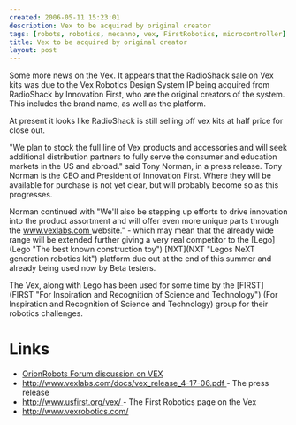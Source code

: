 ```yaml
---
created: 2006-05-11 15:23:01
description: Vex to be acquired by original creator
tags: [robots, robotics, mecanno, vex, FirstRobotics, microcontroller]
title: Vex to be acquired by original creator
layout: post
---
```

 <p>
  Some more news on the Vex. It appears that the RadioShack sale on Vex kits was due to the Vex Robotics Design System IP being acquired from RadioShack by Innovation First, who are the original creators of the system. This includes the brand name, as well as the platform.
 </p>
 <p>
  At present it looks like RadioShack is still selling off vex kits at half price for close out.
 </p>
 <p>
  "We plan to stock the full line of Vex products and accessories and will seek additional distribution partners to fully serve the consumer and education markets in the US and abroad." said Tony Norman, in a press release. Tony Norman is the CEO and President of Innovation First. Where they will be available for purchase is not yet clear, but will probably become so as this progresses.
 </p>
 <p>
  Norman continued with "We'll also be stepping up efforts to drive innovation into the product assortment and will offer even more unique parts through the
  <a href="http://www.vexlabs.com" >
   www.vexlabs.com
  </a>
  website." - which may mean that the already wide range will be extended further giving a very real competitor to the
  [Lego](Lego "The best known construction toy")
  [NXT](NXT "Legos NeXT generation robotics kit")
  platform due out at the end of this summer and already being used now by Beta testers.
 </p>
 <p>
  The Vex, along with Lego has been used for some time by the
  [FIRST](FIRST "For Inspiration and Recognition of Science and Technology")
  (For Inspiration and Recognition of Science and Technology) group for their robotics challenges.
 </p>
 <h1 id="Links">
  Links
 </h1>
 <ul>
  <li>
   <a href="/tiki-view_forum_thread.php?topics_offset=0&amp;topics_sort_mode=replies_desc&amp;forumId=5&amp;comments_parentId=169" rel="">
    OrionRobots Forum discussion on VEX
   </a>
  </li>
  <li>
   <a href="http://www.vexlabs.com/docs/vex_release_4-17-06.pdf" >
    http://www.vexlabs.com/docs/vex_release_4-17-06.pdf
   </a>
   - The press release
  </li>
  <li>
   <a href="http://www.usfirst.org/vex/" >
    http://www.usfirst.org/vex/
   </a>
   - The First Robotics page on the Vex
  </li>
  <li>
   <a href="http://www.vexrobotics.com/" >
    http://www.vexrobotics.com/
   </a>
  </li>
 </ul>
